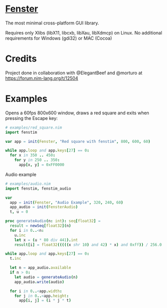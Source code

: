 # [Fenster](https://github.com/zserge/fenster)
The most minimal cross-platform GUI library.

Requires only Xlibs (libX11, libcxb, libXau, libXdmcp) on Linux. No additional requirements for Windows (gdi32) or MAC (Cocoa)

# Credits
Project done in collaboration with @ElegantBeef and @morturo at https://forum.nim-lang.org/t/12504

# Examples
Opens a 60fps 800x600 window, draws a red square and exits when pressing the Escape key:

```nim
# examples/red_square.nim
import fenstim

var app = init(Fenster, "Red square with fenstim", 800, 600, 60)

while app.loop and app.keys[27] == 0:
  for x in 350 .. 450:
    for y in 250 .. 350:
      app[x, y] = 0xFF0000
```

Audio example
```nim
# examples/audio.nim
import fenstim, fenstim_audio

var 
  app = init(Fenster, "Audio Example", 320, 240, 60)
  app_audio = init(FensterAudio)
  t, u = 0

proc generateAudio(n: int): seq[float32] =
  result = newSeq[float32](n)
  for i in 0..<n:
    u.inc
    let x = (u * 80 div 441).int
    result[i] = float32(((((x shr 10) and 42) * x) and 0xff)) / 256.0

while app.loop and app.keys[27] == 0:
  t.inc

  let n = app_audio.available
  if n > 0:
    let audio = generateAudio(n)
    app_audio.write(audio)

  for i in 0..<app.width:
    for j in 0..<app.height:
      app[i, j] = (i * j * t)

```